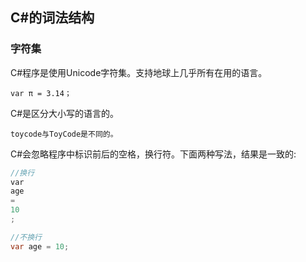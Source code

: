 ## C#的词法结构

### 字符集

C#程序是使用Unicode字符集。支持地球上几乎所有在用的语言。

`var π = 3.14；`

C#是区分大小写的语言的。

`toycode与ToyCode是不同的。`

C#会忽略程序中标识前后的空格，换行符。下面两种写法，结果是一致的:

```csharp
//换行
var 
age
=
10
;

//不换行
var age = 10;

```
